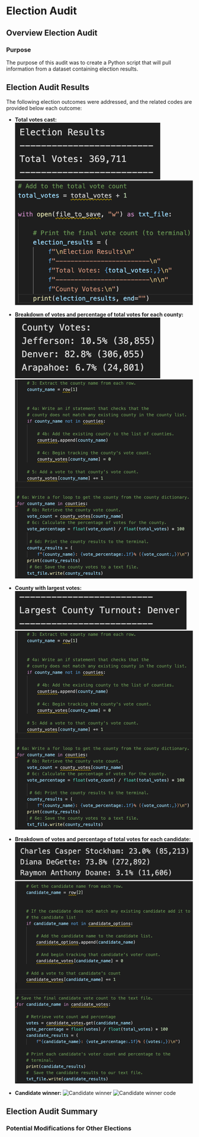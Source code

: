 # Election Audit

## Overview Election Audit

### Purpose
The purpose of this audit was to create a Python script that will pull information from a dataset containing election results.

## Election Audit Results
The following election outcomes were addressed, and the related codes are provided below each outcome:
- **Total votes cast:**
    ![Total votes](resources/Results_Vote_Total.png)
    ![Total votes code](resources/Results_Vote_Total_Code.png)

- **Breakdown of votes and percentage of total votes for each county:**
    ![County breakdown](resources/Results_County_Breakdown.png)
    ![County breakdown code](resources/Results_County_Breakdown_Code.png)

- **County with largest votes:**
    ![Largest county](resources/Results_County_Largest.png)
    ![Largest county code](resources/Results_County_Breakdown_Code.png)

- **Breakdown of votes and percentage of total votes for each candidate:**
    ![Candidate breakdown](resources/Results_Candidate_Breakdown.png)
    ![Candidate breakdown code](resources/Results_Candidate_Breakdown_Code.png)

- **Candidate winner:**
    ![Candidate winner](resources/Results_Candidate_Winning.png)
    ![Candidate winner code](resources/Results_Candidate_Winning_Code.png)

## Election Audit Summary

### Potential Modifications for Other Elections